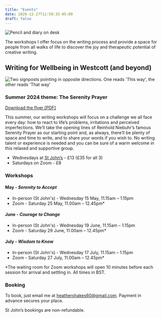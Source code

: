 ```yaml
---
title: "Events"
date: 2020-12-27T12:59:33-05:00
draft: false
---
```

![Pencil and diary on desk](/img/diary-2116244_1920.jpeg)

The workshops I offer focus on the writing process and provide a space for people from all walks of life to discover the joy and therapeutic potential of creative writing.

## Writing for Wellbeing in Westcott (and beyond)

![Two signposts pointing in opposite directions. One reads 'This way', the other reads 'That way'](/img/signposts.jpg)

### Summer 2024 theme: The Serenity Prayer

[Download the flyer [PDF]](/pdf/writing-workshops-may-jul-2024.pdf)

This summer, our writing workshops will focus on a challenge we all face every day: how to react to life’s problems, irritations and perceived imperfections. We’ll take the opening lines of Reinhold Niebuhr’s famous Serenity Prayer as our starting point and, as always, there’ll be plenty of space and time to write, and to share your words if you wish to. No writing talent or experience is needed and you can be sure of a warm welcome in this relaxed and supportive group.

- Wednesdays at [St John’s](https://goo.gl/maps/Z2FqiNCuSs11qcxK7) - £13 (£35 for all 3)
- Saturdays on Zoom - £8

### Workshops 

#### May - _Serenity to Accept_

- In-person (St John's) - Wednesday 15 May, 11.15am – 1.15pm
- Zoom - Saturday 25 May, 11.00am – 12.45pm*

#### June - _Courage to Change_

- In-person (St John's) - Wednesday 19 June, 11.15am – 1.15pm
- Zoom - Saturday 29 June, 11.00am – 12.45pm*

#### July - _Wisdom to Know_

- In-person (St John's) - Wednesday 17 July, 11.15am – 1.15pm
- Zoom - Saturday 27 July, 11.00am – 12.45pm*

\*The waiting room for Zoom workshops will open 10 minutes before each session for arrival and settling in. All times in BST.

### Booking

To book, just email me at [heathershakes60@gmail.com](mailto:heathershakes60@gmail.com). Payment in advance secures your place.

St John’s bookings are non-refundable.
